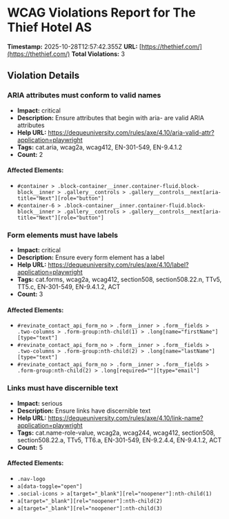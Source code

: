 # WCAG Violations Report for The Thief Hotel AS

**Timestamp:** 2025-10-28T12:57:42.355Z
**URL:** [https://thethief.com/](https://thethief.com/)
**Total Violations:** 3

## Violation Details

### ARIA attributes must conform to valid names

- **Impact:** critical
- **Description:** Ensure attributes that begin with aria- are valid ARIA attributes
- **Help URL:** https://dequeuniversity.com/rules/axe/4.10/aria-valid-attr?application=playwright
- **Tags:** cat.aria, wcag2a, wcag412, EN-301-549, EN-9.4.1.2
- **Count:** 2

#### Affected Elements:

- `#container > .block-container__inner.container-fluid.block-block__inner > .gallery__controls > .gallery__controls__next[aria-title="Next"][role="button"]`
- `#container-6 > .block-container__inner.container-fluid.block-block__inner > .gallery__controls > .gallery__controls__next[aria-title="Next"][role="button"]`

### Form elements must have labels

- **Impact:** critical
- **Description:** Ensure every form element has a label
- **Help URL:** https://dequeuniversity.com/rules/axe/4.10/label?application=playwright
- **Tags:** cat.forms, wcag2a, wcag412, section508, section508.22.n, TTv5, TT5.c, EN-301-549, EN-9.4.1.2, ACT
- **Count:** 3

#### Affected Elements:

- `#revinate_contact_api_form_no > .form__inner > .form__fields > .two-columns > .form-group:nth-child(1) > .long[name="firstName"][type="text"]`
- `#revinate_contact_api_form_no > .form__inner > .form__fields > .two-columns > .form-group:nth-child(2) > .long[name="lastName"][type="text"]`
- `#revinate_contact_api_form_no > .form__inner > .form__fields > .form-group:nth-child(2) > .long[required=""][type="email"]`

### Links must have discernible text

- **Impact:** serious
- **Description:** Ensure links have discernible text
- **Help URL:** https://dequeuniversity.com/rules/axe/4.10/link-name?application=playwright
- **Tags:** cat.name-role-value, wcag2a, wcag244, wcag412, section508, section508.22.a, TTv5, TT6.a, EN-301-549, EN-9.2.4.4, EN-9.4.1.2, ACT
- **Count:** 5

#### Affected Elements:

- `.nav-logo`
- `a[data-toggle="open"]`
- `.social-icons > a[target="_blank"][rel="noopener"]:nth-child(1)`
- `a[target="_blank"][rel="noopener"]:nth-child(2)`
- `a[target="_blank"][rel="noopener"]:nth-child(3)`
